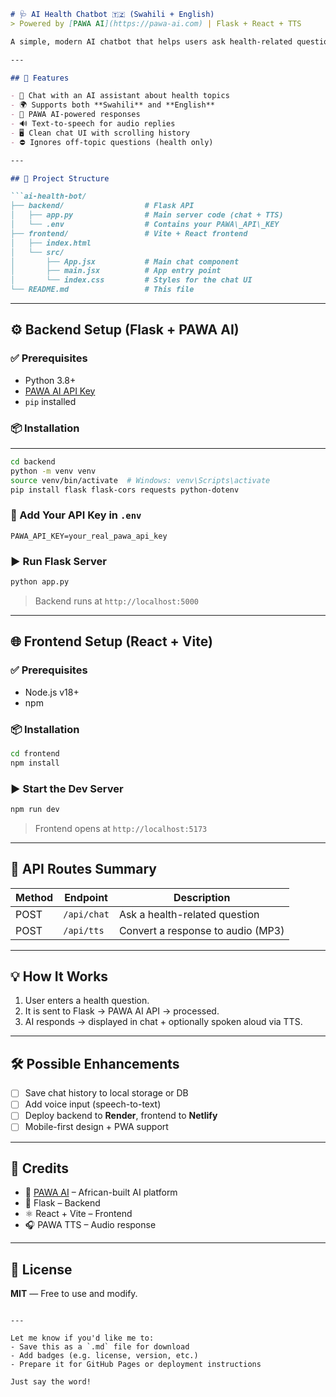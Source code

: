 ```markdown
# 🩺 AI Health Chatbot 🇹🇿 (Swahili + English)  
> Powered by [PAWA AI](https://pawa-ai.com) | Flask + React + TTS  

A simple, modern AI chatbot that helps users ask health-related questions in Swahili or English. Built with Flask, React (Vite), and PAWA AI. It can also read out responses using text-to-speech (TTS)

---

## 🚀 Features

- 💬 Chat with an AI assistant about health topics
- 🌍 Supports both **Swahili** and **English**
- 🧠 PAWA AI-powered responses
- 🔊 Text-to-speech for audio replies
- 🖥️ Clean chat UI with scrolling history
- ⛔ Ignores off-topic questions (health only)

---

## 📁 Project Structure

```ai-health-bot/
├── backend/                  # Flask API
│   ├── app.py                # Main server code (chat + TTS)
│   └── .env                  # Contains your PAWA\_API\_KEY
├── frontend/                 # Vite + React frontend
│   ├── index.html
│   └── src/
│       ├── App.jsx           # Main chat component
│       ├── main.jsx          # App entry point
│       └── index.css         # Styles for the chat UI
└── README.md                 # This file
````

---
## ⚙️ Backend Setup (Flask + PAWA AI)

### ✅ Prerequisites

- Python 3.8+
- [PAWA AI API Key](https://pawa-ai.com)
- `pip` installed

### 📦 Installation
---
```bash
cd backend
python -m venv venv
source venv/bin/activate  # Windows: venv\Scripts\activate
pip install flask flask-cors requests python-dotenv
````

### 🔐 Add Your API Key in `.env`

```env
PAWA_API_KEY=your_real_pawa_api_key
```

### ▶️ Run Flask Server

```bash
python app.py
```

> Backend runs at `http://localhost:5000`

---

## 🌐 Frontend Setup (React + Vite)

### ✅ Prerequisites

* Node.js v18+
* npm

### 📦 Installation

```bash
cd frontend
npm install
```

### ▶️ Start the Dev Server

```bash
npm run dev
```

> Frontend opens at `http://localhost:5173`

---

## 🧠 API Routes Summary

| Method | Endpoint    | Description                       |
| ------ | ----------- | --------------------------------- |
| POST   | `/api/chat` | Ask a health-related question     |
| POST   | `/api/tts`  | Convert a response to audio (MP3) |

---

## 💡 How It Works

1. User enters a health question.
2. It is sent to Flask → PAWA AI API → processed.
3. AI responds → displayed in chat + optionally spoken aloud via TTS.

---

## 🛠️ Possible Enhancements

* [ ] Save chat history to local storage or DB
* [ ] Add voice input (speech-to-text)
* [ ] Deploy backend to **Render**, frontend to **Netlify**
* [ ] Mobile-first design + PWA support

---

## 👏 Credits

* 🧠 [PAWA AI](https://pawa-ai.com) – African-built AI platform
* 🐍 Flask – Backend
* ⚛️ React + Vite – Frontend
* 🎧 PAWA TTS – Audio response

---

## 📄 License

**MIT** — Free to use and modify.

```

---

Let me know if you'd like me to:
- Save this as a `.md` file for download
- Add badges (e.g. license, version, etc.)
- Prepare it for GitHub Pages or deployment instructions

Just say the word!
```

